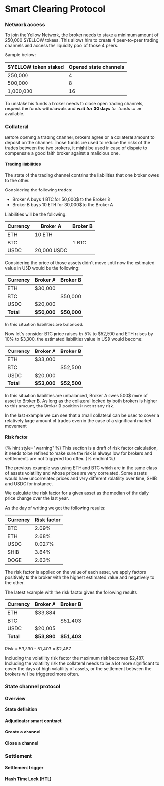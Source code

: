 # Smart Clearing Protocol

### Network access

To join the Yellow Network, the broker needs to stake a minimum amount of 250,000 $YELLOW tokens. This allows him to create 4 peer-to-peer trading channels and access the liquidity pool of those 4 peers.

Sample bellow:&#x20;

| $YELLOW token staked | Opened state channels |
| -------------------- | --------------------- |
| 250,000              | 4                     |
| 500,000              | 8                     |
| 1,000,000            | 16                    |

To unstake his funds a broker needs to close open trading channels, request the funds withdrawals and **wait for 30 days** for funds to be available.

### Collateral

Before opening a trading channel, brokers agree on a collateral amount to deposit on the channel. Those funds are used to reduce the risks of the trades between the two brokers, it might be used in case of dispute to compensate a good faith broker against a malicious one.

#### Trading liabilities

The state of the trading channel contains the liabilities that one broker owes to the other.

Considering the following trades:

* Broker A buys 1 BTC for 50,000$ to the Broker B
* Broker B buys 10 ETH for 30,000$ to the Broker A

Liabilities will be the following:

| Currency | Broker A    | Broker B |
| -------- | ----------- | -------- |
| ETH      | 10 ETH      |          |
| BTC      |             | 1 BTC    |
| USDC     | 20,000 USDC |          |

Considering the price of those assets didn't move until now the estimated value in USD would be the following:



| Currency  | Broker A    | Broker B    |
| --------- | ----------- | ----------- |
| ETH       | $30,000     |             |
| BTC       |             | $50,000     |
| USDC      | $20,000     |             |
| **Total** | **$50,000** | **$50,000** |

In this situation liabilities are balanced.

Now let's consider BTC price raises by 5% to $52,500 and ETH raises by 10% to $3,300, the estimated liabilities value in USD would become:



| Currency  | Broker A    | Broker B    |
| --------- | ----------- | ----------- |
| ETH       | $33,000     |             |
| BTC       |             | $52,500     |
| USDC      | $20,000     |             |
| **Total** | **$53,000** | **$52,500** |

In this situation liabilities are unbalanced, Broker A owes 500$ more of asset to Broker B. As long as the collateral locked by both brokers is higher to this amount, the Broker B position is not at any risk.

In the last example we can see that a small collateral can be used to cover a relatively large amount of trades even in the case of a significant market movement.

#### Risk factor

{% hint style="warning" %}
This section is a draft of risk factor calculation, it needs to be refined to make sure the risk is always low for brokers and settlements are not triggered too often.
{% endhint %}

The previous example was using ETH and BTC which are in the same class of assets volatility and whose prices are very correlated. Some assets would have uncorrelated prices and very different volatility over time, SHIB and USDC for instance.

We calculate the risk factor for a given asset as the median of the daily price change over the last year.

As the day of writing we got the following results:

| Currency | Risk factor |
| -------- | ----------- |
| BTC      | 2.09%       |
| ETH      | 2.68%       |
| USDC     | 0.027%      |
| SHIB     | 3.64%       |
| DOGE     | 2.63%       |

The risk factor is applied on the value of each asset, we apply factors positively to the broker with the highest estimated value and negatively to the other.

The latest example with the risk factor gives the following results:

| Currency  | Broker A    | Broker B    |
| --------- | ----------- | ----------- |
| ETH       | $33,884     |             |
| BTC       |             | $51,403     |
| USDC      | $20,005     |             |
| **Total** | **$53,890** | **$51,403** |

Risk = 53,890 - 51,403 = $2,487

Including the volatility risk factor the maximum risk becomes $2,487. Including the volatility risk the collateral needs to be a lot more significant to cover the days of high volatility of assets, or the settlement between the brokers will be triggered more often.&#x20;

### State channel protocol

#### Overview

#### State definition

#### Adjudicator smart contract

#### Create a channel

#### Close a channel

### Settlement

#### Settlement trigger

#### Hash Time Lock (HTL)

